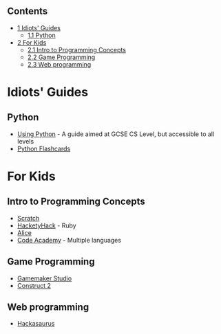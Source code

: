 Contents
--------

-   [1 Idiots' Guides](#Idiots.27_Guides)
    -   [1.1 Python](#Python)
-   [2 For Kids](#For_Kids)
    -   [2.1 Intro to Programming Concepts](#Intro_to_Programming_Concepts)
    -   [2.2 Game Programming](#Game_Programming)
    -   [2.3 Web programming](#Web_programming)

Idiots' Guides
==============

Python
------

-   [Using Python](http://usingpython.com/) - A guide aimed at GCSE CS Level, but accessible to all levels
-   [Python Flashcards](http://blog.whaleygeek.co.uk/python-flashcards/)

For Kids
========

Intro to Programming Concepts
-----------------------------

-   [Scratch](http://scratch.mit.edu/)
-   [HacketyHack](http://hackety.com/) - Ruby
-   [Alice](http://www.alice.org/index.php)
-   [Code Academy](http://www.codecademy.com/#!/exercises/0) - Multiple languages

Game Programming
----------------

-   [Gamemaker Studio](http://www.yoyogames.com/gamemaker/studio)
-   [Construct 2](https://www.scirra.com/construct2)

Web programming
---------------

-   [Hackasaurus](http://hackasaurus.org/en-US/)

